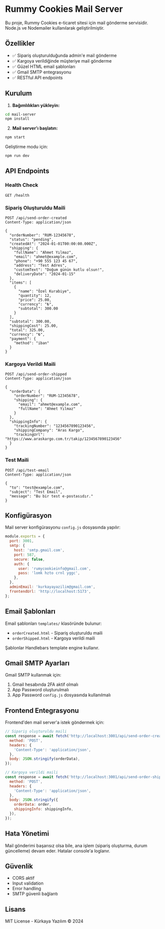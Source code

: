# Rummy Cookies Mail Server

Bu proje, Rummy Cookies e-ticaret sitesi için mail gönderme servisidir. Node.js ve Nodemailer kullanılarak geliştirilmiştir.

## Özellikler

- ✅ Sipariş oluşturulduğunda admin'e mail gönderme
- ✅ Kargoya verildiğinde müşteriye mail gönderme
- ✅ Güzel HTML email şablonları
- ✅ Gmail SMTP entegrasyonu
- ✅ RESTful API endpoints

## Kurulum

1. **Bağımlılıkları yükleyin:**

```bash
cd mail-server
npm install
```

2. **Mail server'ı başlatın:**

```bash
npm start
```

Geliştirme modu için:

```bash
npm run dev
```

## API Endpoints

### Health Check

```
GET /health
```

### Sipariş Oluşturuldu Maili

```
POST /api/send-order-created
Content-Type: application/json

{
  "orderNumber": "RUM-12345678",
  "status": "pending",
  "createdAt": "2024-01-01T00:00:00.000Z",
  "shipping": {
    "fullName": "Ahmet Yılmaz",
    "email": "ahmet@example.com",
    "phone": "+90 555 123 45 67",
    "address": "Test Adres",
    "customText": "Doğum günün kutlu olsun!",
    "deliveryDate": "2024-01-15"
  },
  "items": [
    {
      "name": "Özel Kurabiye",
      "quantity": 12,
      "price": 25.00,
      "currency": "₺",
      "subtotal": 300.00
    }
  ],
  "subtotal": 300.00,
  "shippingCost": 25.00,
  "total": 325.00,
  "currency": "₺",
  "payment": {
    "method": "iban"
  }
}
```

### Kargoya Verildi Maili

```
POST /api/send-order-shipped
Content-Type: application/json

{
  "orderData": {
    "orderNumber": "RUM-12345678",
    "shipping": {
      "email": "ahmet@example.com",
      "fullName": "Ahmet Yılmaz"
    }
  },
  "shippingInfo": {
    "trackingNumber": "1234567890123456",
    "shippingCompany": "Aras Kargo",
    "trackingUrl": "https://www.araskargo.com.tr/takip/1234567890123456"
  }
}
```

### Test Maili

```
POST /api/test-email
Content-Type: application/json

{
  "to": "test@example.com",
  "subject": "Test Email",
  "message": "Bu bir test e-postasıdır."
}
```

## Konfigürasyon

Mail server konfigürasyonu `config.js` dosyasında yapılır:

```javascript
module.exports = {
  port: 3001,
  smtp: {
    host: 'smtp.gmail.com',
    port: 587,
    secure: false,
    auth: {
      user: 'rumycookieinfo@gmail.com',
      pass: 'lomk hzto crnl yggc',
    },
  },
  adminEmail: 'kurkayayazilim@gmail.com',
  frontendUrl: 'http://localhost:5173',
};
```

## Email Şablonları

Email şablonları `templates/` klasöründe bulunur:

- `orderCreated.html` - Sipariş oluşturuldu maili
- `orderShipped.html` - Kargoya verildi maili

Şablonlar Handlebars template engine kullanır.

## Gmail SMTP Ayarları

Gmail SMTP kullanmak için:

1. Gmail hesabında 2FA aktif olmalı
2. App Password oluşturulmalı
3. App Password `config.js` dosyasında kullanılmalı

## Frontend Entegrasyonu

Frontend'den mail server'a istek göndermek için:

```javascript
// Sipariş oluşturuldu maili
const response = await fetch('http://localhost:3001/api/send-order-created', {
  method: 'POST',
  headers: {
    'Content-Type': 'application/json',
  },
  body: JSON.stringify(orderData),
});

// Kargoya verildi maili
const response = await fetch('http://localhost:3001/api/send-order-shipped', {
  method: 'POST',
  headers: {
    'Content-Type': 'application/json',
  },
  body: JSON.stringify({
    orderData: order,
    shippingInfo: shippingInfo,
  }),
});
```

## Hata Yönetimi

Mail gönderimi başarısız olsa bile, ana işlem (sipariş oluşturma, durum güncelleme) devam eder. Hatalar console'a loglanır.

## Güvenlik

- CORS aktif
- Input validation
- Error handling
- SMTP güvenli bağlantı

## Lisans

MIT License - Kürkaya Yazılım © 2024

